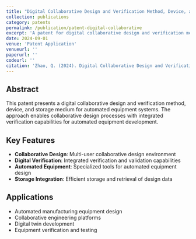 ```yaml
---
title: "Digital Collaborative Design and Verification Method, Device, and Storage Medium for Automated Equipment"
collection: publications
category: patents
permalink: /publication/patent-digital-collaborative
excerpt: 'A patent for digital collaborative design and verification methods, devices, and storage media for automated equipment systems.'
date: 2024-09-01
venue: 'Patent Application'
venueurl: ''
paperurl: ''
codeurl: ''
citation: 'Zhao, Q. (2024). Digital Collaborative Design and Verification Method, Device, and Storage Medium for Automated Equipment. <i>Patent Application</i>.'
---
```

## Abstract

This patent presents a digital collaborative design and verification method, device, and storage medium for automated equipment systems. The approach enables collaborative design processes with integrated verification capabilities for automated equipment development.

## Key Features

- **Collaborative Design**: Multi-user collaborative design environment
- **Digital Verification**: Integrated verification and validation capabilities
- **Automated Equipment**: Specialized tools for automated equipment design
- **Storage Integration**: Efficient storage and retrieval of design data

## Applications

- Automated manufacturing equipment design
- Collaborative engineering platforms
- Digital twin development
- Equipment verification and testing
